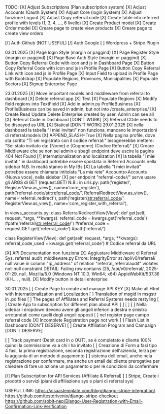 
TODO:
[X] Adjust Subscriptions (Plan subscription  system)
[X] Adjust Accounts (Oauth System)
[X] Adjust Core (login System)
[X] Adjust funzione Logout
[X] Adjust Copy referral code
[X] Create table into referred profile with levels (1, 3, 4, ..., 6 livello)
[X] Create Product model 
[X] Create Order model
[X] Creare page to create view products
[X] Creare page to create view orders

[/] Auth Github (NOT USEFUL)
[/] Auth Google
[ ] Wordpress + Stripe Plugin



03.01.2025
[X] Page login Style (margin or paggind)
[X] Page Register Style (margin or paggind)
[X] Page Base Auth Style (margin or paggind)
[X] Button Copy Referral Code with icon and js in Dashboard Page
[X] Button Copy Referral Code with icon and js in Profile Page
[X] Button Copy Referral Link with icon and js in Profile Page
[X] Input Field to upload in Profile Page with Bootstrap
[X] Populate Regions, Provinces, Municipalities
[X] Populate Sectors
[X] Signup Enterprise Page

23.01.2025
[X] Move important models and middleware from referral to dashboard
[X] Delete referral app
[X] Test
[X] Populate Regions
[X] Modify field regions into TextField
[X] Add in admin.py ProfileBusiness
[X] ProfileBusiness can be saved in admin, but not into /create_enterprise/
[X] Create Read Update Delete Enterprise created by user. Admin can see all
[X] Referral Code in Dashboard [DON'T WORK]
[X] Referral COde needs to be dispayed as URL
[X] Statical [DON'T WORK]
29.01.2025
[X] nella dashboard la tabella "I miei invitati" non funziona, mancano le importazioni di referral.models
[X] APPEND_SLASH=True
[X] Nella pagina profile, dove sta scritto "Ti sei registrato con il codice referral:" bisognerebbe mettere: "Sei stato invitato da: {Nome} e {Cognome} (Codice Referral)"
[X] Creare Middleware che se non sei admin e sbagli endpoint deve uscire la pagina 404 Not Found
[/] Internationalization and localization
[X] la tabella "I miei invitati" in dashboard potrebbe essere spostata in Referred Accounts nella sidebar
N.B. In realtà stanno in My IBs
[X] La tabella "I miei invitati" potrebbe essere chiamata intitolata "La mia rete"
Accounts>Accounts (Nuova voce), nella sidebar
[X] per endpoint "referral-code/<Codice>/" serve usare gli ARGS di GET (request.GET)
N.B.:
in urls.py:
    path('register/', RegisterView.as_view(), name='core_register'),    
    path('referral-code/<str:referral_code>/', ReferralRedirectView.as_view(), name='referral_redirect'),
    path('register/<str:referral_code>/', RegisterView.as_view(), name='core_register_with_referral'),

in views_accounts.py:
class ReferralRedirectView(View):
    def get(self, request, *args, **kwargs):
        referral_code = kwargs.get('referral_code') #path('referral/<str:referral_code>/')
        #referral_code = request.GET.get('referral_code') #path('referral/')

class RegisterView(View):
    def get(self, request, *args, **kwargs):
        referral_code_used = kwargs.get('referral_code')  # Codice referral da URL


[X] API Documentation non funziona
[X] Aggiustare Middleware di Referral Sys. referral_audit_middleware.py
Errore:
IntegrityError at /api/v0/referral/
null value in column "ip_address" of relation "referral_referralaudit" violates not-null constraint
DETAIL:  Failing row contains (25, /api/v0/referral/, 2025-01-29, null, Mozilla/5.0 (Windows NT 10.0; Win64; x64) AppleWebKit/537.36 (KH..., <IP>, null).
[X] Modify button in detail enterprise




30.01.2025
[ ] Create Page to create and manage API KEY
[X] Make all Html with Internationalization and Localization
[ ] Translation of msgid in msgstr in .po files 
[ ] The pages of Affiliates and Referral Systems needs restyling
[ ] Create App to subscription for different plan about API
[ ]
[ ]
[ ] Nella sidebar i dropdown devono avere gli angoli inferiori a destra e sinistra arrotandati come quelli degli angoli opposti
[ ] nel register page campo referral code
[X] Incomplete Registration page not work 
[ ] Flash List in Dashboard [DON'T DESERVE]
[ ] Create Affiliation Program and Campaign [DON'T DESERVE]

[ ] Track payment (Debit card In o OUT), se è completato è cliente 100% quindi la commissione va a chi l ha invitato
[ ] Creazione di Form a fasi tipo 4 fasi, la prima registrazione, seconda registrazione dell'azienda, terza per la aggiunta di un metodo di pagamento
[ ] sistema dell'email, anche nela registrazione per confermare, ma anche un email del cliente prerogativa per chiedere di fare un azione un pagamento o per le condizioni da confermare

[/] Plan Subscription for API Services (Affiliate & Referral)
[ ] Stripe, Create i prodotti o servizi (piani di affiliazione sys e piani di referral sys)




USEFUL LINK:
https://aisaastemplate.com/blog/django-stripe-integration/
https://github.com/testdrivenio/django-stripe-checkout
https://github.com/sobit-nep/Django-User-Registration-with-Email-Confirmation-Link-Verification

